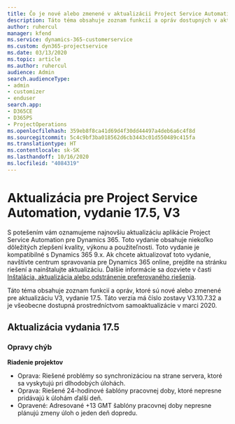 ```yaml
---
title: Čo je nové alebo zmenené v aktualizácii Project Service Automation, vydanie 17.5, oprava V3
description: Táto téma obsahuje zoznam funkcií a opráv dostupných v aktualizácii Project Service Automation, vydanie 17.5, V3
author: ruhercul
manager: kfend
ms.service: dynamics-365-customerservice
ms.custom: dyn365-projectservice
ms.date: 03/13/2020
ms.topic: article
ms.author: ruhercul
audience: Admin
search.audienceType:
- admin
- customizer
- enduser
search.app:
- D365CE
- D365PS
- ProjectOperations
ms.openlocfilehash: 359eb8f8ca41d69d4f30dd44497a4deb6a6c4f8d
ms.sourcegitcommit: 5c4c9bf3ba018562d6cb3443c01d550489c415fa
ms.translationtype: HT
ms.contentlocale: sk-SK
ms.lasthandoff: 10/16/2020
ms.locfileid: "4084319"
---
```

# <a name="project-service-automation-update-release-175-v3"></a>Aktualizácia pre Project Service Automation, vydanie 17.5, V3

S potešením vám oznamujeme najnovšiu aktualizáciu aplikácie Project Service Automation pre Dynamics 365. Toto vydanie obsahuje niekoľko dôležitých zlepšení kvality, výkonu a použiteľnosti.  Toto vydanie je kompatibilné s Dynamics 365 9.x. Ak chcete aktualizovať toto vydanie, navštívte centrum spravovania pre Dynamics 365 online, prejdite na stránku riešení a nainštalujte aktualizáciu. Ďalšie informácie sa dozviete v časti [Inštalácia, aktualizácia alebo odstránenie preferovaného riešenia](https://docs.microsoft.com/power-platform/admin/install-remove-preferred-solution).

Táto téma obsahuje zoznam funkcií a opráv, ktoré sú nové alebo zmenené pre aktualizáciu V3, vydanie 17.5. Táto verzia má číslo zostavy V3.10.7.32 a je všeobecne dostupná prostredníctvom samoaktualizácie v marci 2020.


## <a name="update-release-175"></a>Aktualizácia vydania 17.5

### <a name="bug-fixes"></a>Opravy chýb


**Riadenie projektov**

- Oprava: Riešené problémy so synchronizáciou na strane servera, ktoré sa vyskytujú pri dlhodobých úlohách.
- Oprava: Riešené 24-hodinové šablóny pracovnej doby, ktoré nepresne pridávajú k úlohám ďalší deň.
- Opravené: Adresované +13 GMT šablóny pracovnej doby nepresne plánujú zmeny úloh o jeden deň dopredu.

